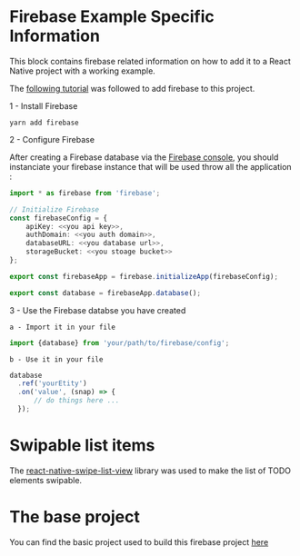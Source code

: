 # Firebase Example Specific Information

This block contains firebase related information on how to add it to a React Native project with a working example.

The [following tutorial](https://firebase.googleblog.com/2016/01/the-beginners-guide-to-react-native-and_84.html) was followed to add firebase to this project.

1 - Install Firebase

```` yarn
yarn add firebase
````

2 - Configure Firebase

After creating a Firebase database via the [Firebase console](https://console.firebase.google.com), you should instanciate your firebase instance that will be used throw all the application :

```` typescript
import * as firebase from 'firebase';

// Initialize Firebase
const firebaseConfig = {
    apiKey: <<you api key>>,
    authDomain: <<you auth domain>>,
    databaseURL: <<you database url>>,
    storageBucket: <<you stoage bucket>>
};

export const firebaseApp = firebase.initializeApp(firebaseConfig);

export const database = firebaseApp.database();
````

3 - Use the Firebase databse you have created

    a - Import it in your file

```` typescript
import {database} from 'your/path/to/firebase/config';
````

    b - Use it in your file

```` typescript
database
  .ref('yourEtity')
  .on('value', (snap) => {
      // do things here ...
  });
````

# Swipable list items
The [react-native-swipe-list-view](https://github.com/jemise111/react-native-swipe-list-view) library was used to make the list of TODO elements swipable.

# The base project
You can find the basic project used to build this firebase project [here](@todo)